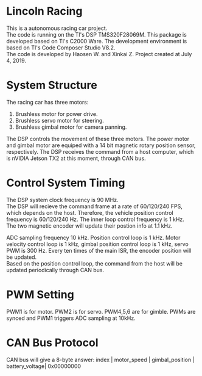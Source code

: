# Lincoln Racing
This is a autonomous racing car project.  
The code is running on the TI's DSP TMS320F28069M. This package is developed based on TI's C2000 Ware. The development environment is based on TI's Code Composer Studio V8.2.  
The code is developed by Haosen W. and Xinkai Z. Project created at July 4, 2019.

# System Structure
The racing car has three motors:  
1. Brushless motor for power drive. 
2. Brushless servo motor for steering.
3. Brushless gimbal motor for camera panning.

The DSP controls the movement of these three motors. The power motor and gimbal motor are equiped with a 14 bit magnetic rotary position sensor, respectively. The DSP receives the command from a host computer, which is nVIDIA Jetson TX2 at this moment, through CAN bus.

# Control System Timing 
The DSP system clock frequency is 90 MHz.  
The DSP will recieve the command frame at a rate of 60/120/240 FPS, which depends on the host.  Therefore, the vehicle position control frequency is 60/120/240 Hz.
The inner loop control frequency is 1 kHz.  
The two magnetic encoder will update their postion info at 1.1 kHz.  

ADC sampling frequency 10 kHz. Position control loop is 1 kHz. Motor velocity control loop is 1 kHz, gimbal position control loop is 1 kHz, servo PWM is 300 Hz.
Every ten times of the main ISR, the encoder position will be updated.  
Based on the position control loop, the command from the host will be updated periodically through CAN bus.

# PWM Setting
PWM1 is for motor.
PWM2 is for servo.
PWM4,5,6 are for gimble.
PWMs are synced and PWM1 triggers ADC sampling at 10kHz.

# CAN Bus Protocol
CAN bus will give a 8-byte answer:
index | motor_speed | gimbal_position | battery_voltage| 0x00000000
